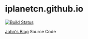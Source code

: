 # iplanetcn.github.io

[![Build Status](https://travis-ci.org/iplanetcn/iplanetcn.github.io.svg?branch=source)](https://travis-ci.org/iplanetcn/iplanetcn.github.io)

[John's Blog](http://iplanetcn.github.io/) Source Code
